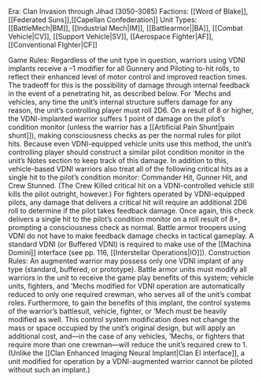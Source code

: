 Era: Clan Invasion through Jihad (3050-3085)
Factions: [[Word of Blake]], [[Federated Suns]],[[Capellan Confederation]]
Unit Types: [[BattleMech|BM]], [[Industrial Mech|IM]], [[Battlearmor||BA]], [[Combat Vehicle|CV]], [[Support Vehicle|SV]], [[Aerospace Fighter|AF]], [[Conventional FIghter|CF]]

Game Rules: Regardless of the unit type in question, warriors using VDNI implants receive a –1 modifier for all Gunnery and Piloting to-hit rolls, to reflect their enhanced level of motor control and improved reaction times. The tradeoff for this is the possibility of damage through internal feedback in the event of a penetrating hit, as described below.
For ’Mechs and vehicles, any time the unit’s internal structure suffers damage for any reason, the unit’s controlling player must roll 2D6. On a result of 8 or higher, the VDNI-implanted warrior suffers 1 point of damage on the pilot’s condition monitor (unless the warrior has a [[Artificial Pain Shunt|pain shunt]]), making consciousness checks as per the normal rules for pilot hits. Because even VDNI-equipped vehicle units use this method, the unit’s controlling player should construct a similar pilot condition monitor in the unit’s Notes section to keep track of this damage. In addition to this, vehicle-based VDNI warriors also treat all of the following critical hits as a single hit to the pilot’s condition monitor: Commander Hit, Gunner Hit, and Crew Stunned.
(The Crew Killed critical hit on a VDNI-controlled vehicle still kills the pilot outright, however.)
For fighters operated by VDNI-equipped pilots, any damage that delivers a critical hit will require an additional 2D6 roll to determine if the pilot takes feedback damage. Once again, this check delivers a single hit to the pilot’s condition monitor on a roll result of 8+, prompting a consciousness check as normal.
Battle armor troopers using VDNI do not have to make feedback damage checks in tactical gameplay.
A standard VDNI (or Buffered VDNI) is required to make use of the [[Machina Domini]] interface (see pp. 116, [[Interstellar Operations|IO]]).
Construction Rules: An augmented warrior may possess only one VDNI implant of any type (standard, buffered, or prototype). Battle armor units must modify all warriors in the unit to receive the game play benefits of this system; vehicle units, fighters, and ’Mechs modified for VDNI operation are automatically reduced to only one required crewman, who serves all of the unit’s combat roles.
Furthermore, to gain the benefits of this implant, the control systems of the warrior’s battlesuit, vehicle, fighter, or ’Mech must be heavily modified as well. This control system modification does not change the mass or space occupied by the unit’s original design, but will apply an additional cost, and—in the case of any vehicles, ’Mechs, or fighters that require more than one crewman—will reduce the unit’s required crew to 1. (Unlike the [[Clan Enhanced Imaging Neural Implant|Clan EI interface]], a unit modified for operation by a VDNI-augmented warrior cannot be piloted without such an implant.)